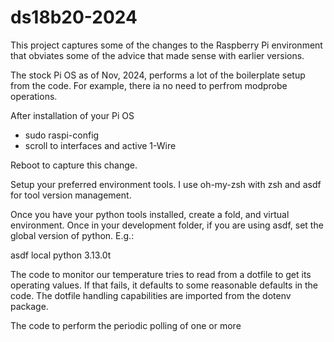 # ds18b20-2024

This project captures some of the changes to the Raspberry Pi environment that obviates some of the advice that made sense with earlier versions.

The stock Pi OS as of Nov, 2024, performs a lot of the boilerplate setup from the code.  For example, there ia no need to perfrom modprobe operations.

After installation of your Pi OS
- sudo raspi-config
- scroll to interfaces and active 1-Wire

Reboot to capture this change.

Setup your preferred  environment tools.  I use oh-my-zsh with zsh and
asdf for tool version management.

Once you have your python tools installed, create a fold, and virtual environment.
Once in your development folder, if you are using asdf, set the global version of python.
E.g.:

asdf local python 3.13.0t

The code to monitor our temperature tries to read from a dotfile to get its operating values.  If that fails, it defaults to some reasonable defaults in the code.
The dotfile handling capabilities are imported from the dotenv package.

The code to perform the periodic polling of one or more 
